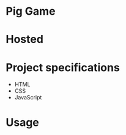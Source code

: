 # Pig Game

# Hosted

# Project specifications

- HTML
- CSS
- JavaScript

<!-- # Optional To Do -->

# Usage
